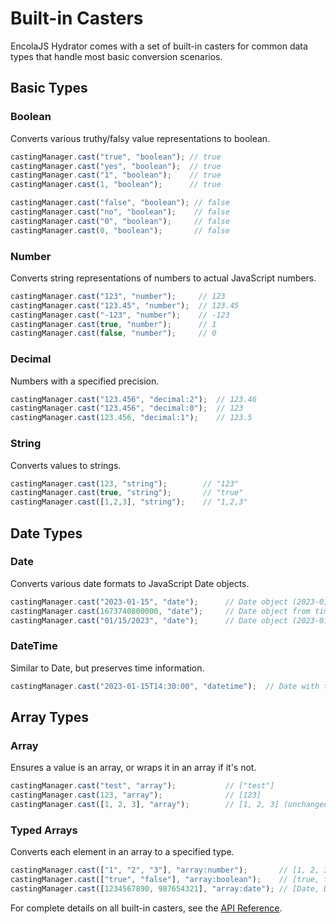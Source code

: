 # Built-in Casters

EncolaJS Hydrator comes with a set of built-in casters for common data types that handle most basic conversion scenarios.

## Basic Types

### Boolean

Converts various truthy/falsy value representations to boolean.

```javascript
castingManager.cast("true", "boolean"); // true
castingManager.cast("yes", "boolean");  // true
castingManager.cast("1", "boolean");    // true
castingManager.cast(1, "boolean");      // true

castingManager.cast("false", "boolean"); // false
castingManager.cast("no", "boolean");    // false
castingManager.cast("0", "boolean");     // false
castingManager.cast(0, "boolean");       // false
```

### Number

Converts string representations of numbers to actual JavaScript numbers.

```javascript
castingManager.cast("123", "number");     // 123
castingManager.cast("123.45", "number");  // 123.45
castingManager.cast("-123", "number");    // -123
castingManager.cast(true, "number");      // 1
castingManager.cast(false, "number");     // 0
```

### Decimal

Numbers with a specified precision.

```javascript
castingManager.cast("123.456", "decimal:2");  // 123.46
castingManager.cast("123.456", "decimal:0");  // 123
castingManager.cast(123.456, "decimal:1");    // 123.5
```

### String

Converts values to strings.

```javascript
castingManager.cast(123, "string");        // "123"
castingManager.cast(true, "string");       // "true"
castingManager.cast([1,2,3], "string");    // "1,2,3"
```

## Date Types

### Date

Converts various date formats to JavaScript Date objects.

```javascript
castingManager.cast("2023-01-15", "date");      // Date object (2023-01-15)
castingManager.cast(1673740800000, "date");     // Date object from timestamp
castingManager.cast("01/15/2023", "date");      // Date object (2023-01-15)
```

### DateTime

Similar to Date, but preserves time information.

```javascript
castingManager.cast("2023-01-15T14:30:00", "datetime");  // Date with time
```

## Array Types

### Array

Ensures a value is an array, or wraps it in an array if it's not.

```javascript
castingManager.cast("test", "array");           // ["test"]
castingManager.cast(123, "array");              // [123]
castingManager.cast([1, 2, 3], "array");        // [1, 2, 3] (unchanged)
```

### Typed Arrays

Converts each element in an array to a specified type.

```javascript
castingManager.cast(["1", "2", "3"], "array:number");       // [1, 2, 3]
castingManager.cast(["true", "false"], "array:boolean");    // [true, false]
castingManager.cast([1234567890, 987654321], "array:date"); // [Date, Date]
```

For complete details on all built-in casters, see the [API Reference](../api/casting-manager.md). 